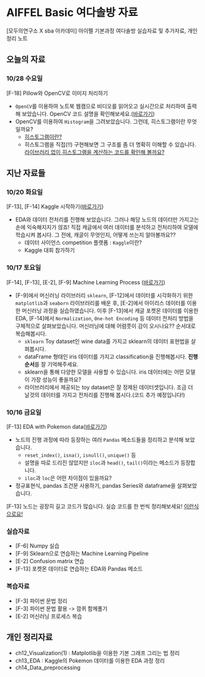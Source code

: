 # AIFFEL Basic 여다솔방 자료
[모두의연구소 X sba 아카데미] 아이펠 기본과정 여다솔방 실습자료 및 추가자료, 개인 정리 노트

## 오늘의 자료
### 10/28 수요일
[F-18] Pillow와 OpenCV로 이미지 처리하기
* `OpenCV`를 이용하여 노트북 웹캠으로 비디오를 읽어오고 실시간으로 처리하여 출력해 보았습니다. OpenCV 코드 설명을 확인해보세요.([바로가기](https://github.com/seraaaayeo/Modulabs-Dasol/blob/master/Study/ch18_OpenCV(1).ipynb))
* OpenCV를 이용하여 `Histogram`을 그려보았습니다. 그런데, 히스토그램이란 무엇일까요?
    * [히스토그램이란?](https://github.com/seraaaayeo/Modulabs-Dasol/blob/master/F-18%20CV-Histogram.ipynb)
    * 히스토그램을 직접(!!) 구현해보면 그 구조를 좀 더 명확히 이해할 수 있습니다. [라이브러리 없이 히스토그램을 계산하는 코드를 확인해 볼까요?]()

## 지난 자료들
### 10/20 화요일
[F-13], [F-14] Kaggle 시작하기([바로가기](https://github.com/seraaaayeo/Modulabs-Dasol/blob/master/Kaggle.ipynb))
* EDA와 데이터 전처리를 진행해 보았습니다. 그러나 해당 노드의 데이터만 가지고는 손에 익숙해지지가 않죠! 직접 캐글에서 여러 데이터를 분석하고 전처리하여 모델에 학습시켜 봅시다. 그 전에, 캐글이 무엇인지, 어떻게 쓰는지 알아볼까요??
    * 데이터 사이언스 competition 플랫폼 : `Kaggle`이란?
    * Kaggle 대회 참가하기

### 10/17 토요일
[F-14], [F-13], [E-2], [F-9] Machine Learning Process ([바로가기](https://github.com/seraaaayeo/Modulabs-Dasol/blob/master/Recap-ML.ipynb))
* [F-9]에서 머신러닝 라이브러리 `sklearn`, [F-12]에서 데이터를 시각화하기 위한 `matplotlib`과 `seaborn` 라이브러리를 배운 후, [E-2]에서 아이리스 데이터를 이용한 머신러닝 과정을 실습하였습니다. 이후 [F-13]에서 캐글 포켓몬 데이터를 이용한 EDA, [F-14]에서 `Normalization`, `One-hot Encoding` 등 데이터 전처리 방법을 구체적으로 살펴보았습니다. 머신러닝에 대해 어렴풋이 감이 오시나요?? 순서대로 복습해봅시다.
    * `sklearn` Toy dataset인 wine data를 가지고 sklearn의 데이터 표현법을 살펴봅시다.
    * dataFrame 형태인 iris 데이터를 가지고 classification을 진행해봅시다. **진행 순서**를 잘 기억해주세요.
    * sklearn을 통해 다양한 모델을 사용할 수 있습니다. iris 데이터에는 어떤 모델이 가장 성능이 좋을까요?
    * 라이브러리에서 제공되는 toy dataset은 잘 정제된 데이터셋입니다. 조금 더 날것의 데이터를 가지고 전처리를 진행해 봅시다.(코드 추가 예정입니다!)
    
### 10/16 금요일
[F-13] EDA with Pokemon data([바로가기](https://github.com/seraaaayeo/Modulabs-Dasol/blob/master/F-13%20EDA.ipynb))
* 노드의 진행 과정에 따라 등장하는 여러 `Pandas` 메소드들을 정리하고 분석해 보았습니다.
    * `reset_index()`, `isna()`, `isnull()`, `unique()` 등
    * 설명을 따로 드리진 않았지만 `iloc`과 `head()`, `tail()`이라는 메소드가 등장합니다.
    * `iloc`과 `loc`은 어떤 차이점이 있을까요?
* 정규표현식, pandas 조건문 사용하기, pandas Series와 dataframe을 살펴보았습니다.

[F-13] 노드는 굉장히 길고 코드가 많습니다. 실습 코드를 한 번씩 정리해보세요! [이런식으로요!](https://github.com/seraaaayeo/Modulabs-Dasol/blob/master/Study/ch13_EDA(Exploratory_Data_Analysis).ipynb)

### 실습자료
* [F-6] Numpy 실습
* [F-9] Sklearn으로 연습하는 Machine Learning Pipeline
* [E-2] Confusion matrix 연습
* [F-13] 포켓몬 데이터로 연습하는 EDA와 Pandas 메소드

### 복습자료
* [F-3] 파이썬 문법 정리
* [F-3] 파이썬 문법 활용 -> 깜퀴 함께풀기
* [E-2] 머신러닝 프로세스 복습

## 개인 정리자료
* ch12_Visualization(1) : Matplotlib을 이용한 기본 그래프 그리는 법 정리
* ch13_EDA : Kaggle의 Pokemon 데이터를 이용한 EDA 과정 정리
* ch14_Data_preprocessing
